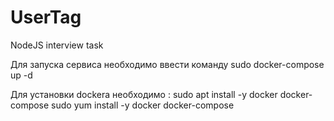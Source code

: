 # UserTag
NodeJS interview task


Для запуска сервиса необходимо ввести команду
sudo docker-compose up -d

Для установки dockera необходимо :
  sudo apt install -y docker docker-compose
  sudo yum install -y docker docker-compose

